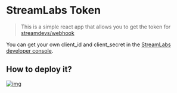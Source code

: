 # StreamLabs Token

> This is a simple react app that allows you to get the token for [streamdevs/webhook](https://github.com/streamdevs/webhook)

You can get your own client_id and client_secret in the [StreamLabs developer console](https://dev.streamlabs.com/docs/register-your-application).

## How to deploy it?

[![img](https://www.netlify.com/img/deploy/button.svg)](https://app.netlify.com/start/deploy?repository=https://github.com/streamdevs/streamlabs-token)

